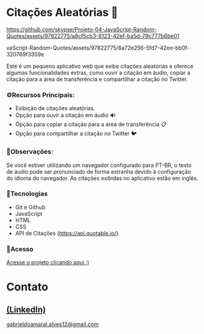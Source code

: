 # Citações Aleatórias 📜
https://github.com/skypse/Projeto-04-JavaScript-Random-Quotes/assets/97822775/a8cf5cb3-8123-42ef-ba5d-79c777b6be01

vaScript-Random-Quotes/assets/97822775/8a72e256-5fd7-42ee-bb0f-320769f3359e

Este é um pequeno aplicativo web que exibe citações aleatórias e oferece algumas funcionalidades extras, como ouvir a citação em áudio, copiar a citação para a área de transferência e compartilhar a citação no Twitter.
### ⚙️Recursos Principais:

- Exibição de citações aleatórias. <br>
- Opção para ouvir a citação em áudio 🔊<br>
- Opção para copiar a citação para a área de transferência 📋<br>
- Opção para compartilhar a citação no Twitter 🐦

### 📣Observações:

Se você estiver utilizando um navegador configurado para PT-BR, o texto de áudio pode ser pronunciado de forma estranha devido à configuração do idioma do navegador. As citações exibidas no aplicativo estão em inglês.

### 🚀Tecnologias

- Git e Github
- JavaScript
- HTML
- CSS
- API de Citações (https://api.quotable.io/)

### 🔗Acesso
[Acesse o projeto clicando aqui :)](https://skypse.github.io/Projeto-04-JavaScript-Random-Quotes/)

# Contato
[(LinkedIn)](https://www.linkedin.com/in/gabriel-do-amaral-alves-3a1055236/)
-----
gabrieldoamaral.alves12@gmail.com
